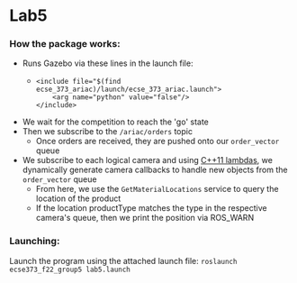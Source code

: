 # Lab5

### How the package works:

- Runs Gazebo via these lines in the launch file:
  - ```
    <include file="$(find ecse_373_ariac)/launch/ecse_373_ariac.launch">
        <arg name="python" value="false"/>
    </include>
    ```
- We wait for the competition to reach the 'go' state
- Then we subscribe to the `/ariac/orders` topic
  - Once orders are received, they are pushed onto our `order_vector` queue
- We subscribe to each logical camera and using [C++11 lambdas](https://en.cppreference.com/w/cpp/language/lambda), 
  we dynamically generate camera callbacks to handle new objects from the 
  `order_vector` queue
  - From here, we use the `GetMaterialLocations` service to query the location of
    the product
  - If the location productType matches the type in the respective camera's
    queue, then we print the position via ROS_WARN 


### Launching:

Launch the program using the attached launch file:
`roslaunch ecse373_f22_group5 lab5.launch`